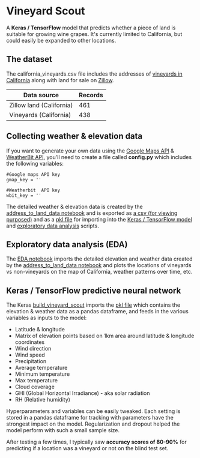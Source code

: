 # Vineyard Scout
A **Keras / TensorFlow** model that predicts whether a piece of land is suitable for growing wine grapes. It's currently limited to California, but could easily be expanded to other locations.

## The dataset
The california_vineyards.csv file includes the addresses of [vineyards in California](http://www.discovercaliforniawines.com/discover-california/wine-map-winery-directory/) along with land for sale on [Zillow](https://www.zillow.com/).

| Data source                       | Records |
| --------------------------------- | --------|
| Zillow land (California)          | 461     |
| Vineyards (California)            | 438     |

## Collecting weather & elevation data
If you want to generate your own data using the [Google Maps API](https://developers.google.com/api-client-library/python/start/get_started) & [WeatherBit API](https://www.weatherbit.io/api/weather-history-daily-bulk), you'll need to create a file called **config.py** which includes the following variables:

```
#Google maps API key
gmap_key = ''

#Weatherbit  API key
wbit_key = ''
```

The detailed weather & elevation data is created by the [address_to_land_data notebook](/address_to_land_data.ipynb) and is  exported as [a csv (for viewing purposed)](/california_vineyards_elevation_weather.csv) and as a [pkl file](/california_vineyards_elevation_weather.pkl) for importing into the [Keras / TensorFlow model](/build_vineyard_scout.ipynb) and [exploratory data analysis](/address_to_land_data.ipynb) scripts.

## Exploratory data analysis (EDA)
The [EDA notebook](/vineyard_eda.ipynb) imports the detailed elevation and weather data created by the [address_to_land_data notebook](/address_to_land_data.ipynb) and plots the locations of vineyards vs non-vineyards on the map of California, weather patterns over time, etc.

##  Keras / TensorFlow predictive neural network
The Keras [build_vineyard_scout](/build_vineyard_scout.ipynb) imports the [pkl file](/california_vineyards_elevation_weather.pkl) which contains the elevation & weather data as a pandas dataframe, and feeds in the various variables as inputs to the model:

* Latitude & longitude
* Matrix of elevation points based on 1km area around latitude & longitude coordinates
* Wind direction
* Wind speed
* Precipitation
* Average temperature
* Minimum temperature
* Max temperature
* Cloud coverage
* GHI (Global Horizontal Irradiance) - aka solar radiation
* RH (Relative humidity)

Hyperparameters and variables can be easily tweaked. Each setting is stored in a pandas dataframe for tracking with parameters have the strongest impact on the model. Regularization and dropout helped the model perform with such a small sample size.

After testing a few times, I typically saw **accuracy scores of 80-90%** for predicting if a location was a vineyard or not on the blind test set.
